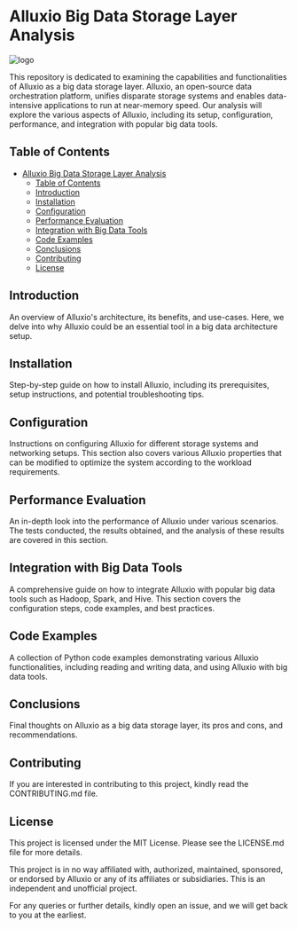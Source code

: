 # Alluxio Big Data Storage Layer Analysis

![logo](logo.png)

This repository is dedicated to examining the capabilities and functionalities of Alluxio as a big data storage layer. Alluxio, an open-source data orchestration platform, unifies disparate storage systems and enables data-intensive applications to run at near-memory speed. Our analysis will explore the various aspects of Alluxio, including its setup, configuration, performance, and integration with popular big data tools.

## Table of Contents
- [Alluxio Big Data Storage Layer Analysis](#alluxio-big-data-storage-layer-analysis)
  - [Table of Contents](#table-of-contents)
  - [Introduction](#introduction)
  - [Installation](#installation)
  - [Configuration](#configuration)
  - [Performance Evaluation](#performance-evaluation)
  - [Integration with Big Data Tools](#integration-with-big-data-tools)
  - [Code Examples](#code-examples)
  - [Conclusions](#conclusions)
  - [Contributing](#contributing)
  - [License](#license)

## Introduction
An overview of Alluxio's architecture, its benefits, and use-cases. Here, we delve into why Alluxio could be an essential tool in a big data architecture setup.

## Installation
Step-by-step guide on how to install Alluxio, including its prerequisites, setup instructions, and potential troubleshooting tips.

## Configuration
Instructions on configuring Alluxio for different storage systems and networking setups. This section also covers various Alluxio properties that can be modified to optimize the system according to the workload requirements.

## Performance Evaluation
An in-depth look into the performance of Alluxio under various scenarios. The tests conducted, the results obtained, and the analysis of these results are covered in this section.

## Integration with Big Data Tools
A comprehensive guide on how to integrate Alluxio with popular big data tools such as Hadoop, Spark, and Hive. This section covers the configuration steps, code examples, and best practices.

## Code Examples
A collection of Python code examples demonstrating various Alluxio functionalities, including reading and writing data, and using Alluxio with big data tools.

## Conclusions
Final thoughts on Alluxio as a big data storage layer, its pros and cons, and recommendations.

## Contributing
If you are interested in contributing to this project, kindly read the CONTRIBUTING.md file. 

## License
This project is licensed under the MIT License. Please see the LICENSE.md file for more details.

This project is in no way affiliated with, authorized, maintained, sponsored, or endorsed by Alluxio or any of its affiliates or subsidiaries. This is an independent and unofficial project.

For any queries or further details, kindly open an issue, and we will get back to you at the earliest.

